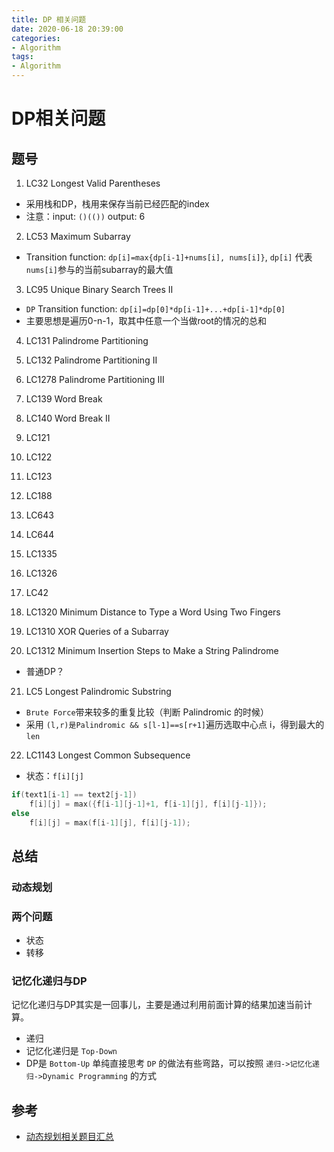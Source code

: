 ```yaml
---
title: DP 相关问题
date: 2020-06-18 20:39:00
categories:
- Algorithm
tags:
- Algorithm
---
```


# DP相关问题

## 题号

1. LC32 Longest Valid Parentheses
- 采用栈和DP，栈用来保存当前已经匹配的index
- 注意：input: `()(())` output: 6 

2. LC53 Maximum Subarray
- Transition function: `dp[i]=max{dp[i-1]+nums[i], nums[i]}`, `dp[i]` 代表 `nums[i]`参与的当前subarray的最大值

3. LC95 Unique Binary Search Trees II
- `DP` Transition function: `dp[i]=dp[0]*dp[i-1]+...+dp[i-1]*dp[0]`
- 主要思想是遍历0-n-1，取其中任意一个当做root的情况的总和
4. LC131 Palindrome Partitioning

5. LC132 Palindrome Partitioning II

6. LC1278 Palindrome Partitioning III

7. LC139 Word Break

8. LC140 Word Break II
9.  LC121
10. LC122
11.  LC123
12.  LC188
13.  LC643
14. LC644
15. LC1335
16. LC1326
17. LC42
18. LC1320 Minimum Distance to Type a Word Using Two Fingers
19. LC1310 XOR Queries of a Subarray
20. LC1312  Minimum Insertion Steps to Make a String Palindrome
- 普通DP？
21. LC5 Longest Palindromic Substring
- `Brute Force`带来较多的重复比较（判断 Palindromic 的时候）
- 采用 `(l,r)是Palindromic && s[l-1]==s[r+1]`遍历选取中心点 i，得到最大的 `len`
22. LC1143 Longest Common Subsequence
- 状态：`f[i][j]` 
```c++
if(text1[i-1] == text2[j-1])
    f[i][j] = max({f[i-1][j-1]+1, f[i-1][j], f[i][j-1]});
else
    f[i][j] = max(f[i-1][j], f[i][j-1]);
```

## 总结

### 动态规划

### 两个问题
- 状态
- 转移

### 记忆化递归与DP

记忆化递归与DP其实是一回事儿，主要是通过利用前面计算的结果加速当前计算。

- 递归
- 记忆化递归是 `Top-Down`
- DP是 `Bottom-Up`
单纯直接思考 `DP` 的做法有些弯路，可以按照 `递归->记忆化递归->Dynamic Programming` 的方式

## 参考

- [动态规划相关题目汇总](https://zhuanlan.zhihu.com/p/35707293)